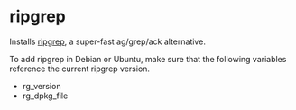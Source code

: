 ripgrep
=======

Installs [ripgrep](https://github.com/BurntSushi/ripgrep), a super-fast ag/grep/ack alternative.

To add ripgrep in Debian or Ubuntu, make sure that the following variables reference the current ripgrep version.

- rg_version
- rg_dpkg_file
